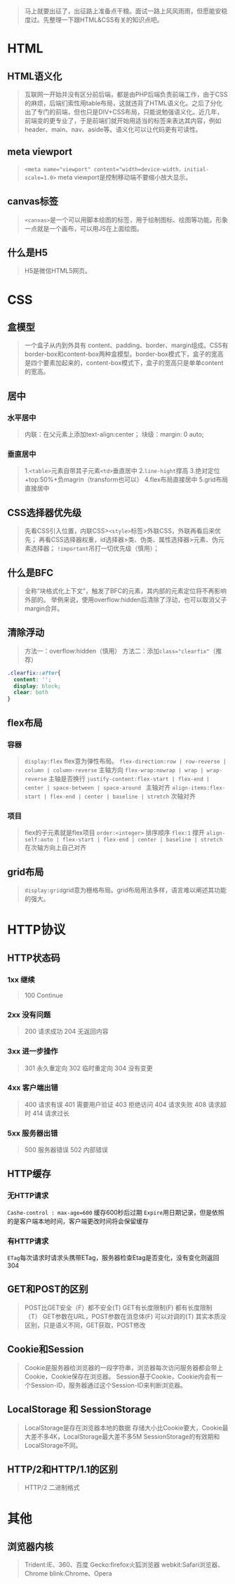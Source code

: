 > 马上就要出征了，出征路上准备点干粮。面试一路上风风雨雨，但愿能安稳度过。先整理一下跟HTML&CSS有关的知识点吧。

# HTML
## HTML语义化

>互联网一开始并没有区分前后端，都是由PHP后端负责前端工作，由于CSS的麻烦，后端们索性用table布局，这就违背了HTML语义化。之后了分化出了专门的前端，但也只是DIV+CSS布局，只能说勉强语义化。近几年，前端变的更专业了，于是前端们就开始用适当的标签来表达其内容，例如header、main、nav、aside等。语义化可以让代码更有可读性。

## meta viewport

> `<meta name="viewport" content="width=device-width，initial-scale=1.0>`
meta viewport是控制移动端不要缩小放大显示。

## canvas标签

> `<canvas>`是一个可以用脚本绘图的标签，用于绘制图标、绘图等功能。形象一点就是一个画布，可以用JS在上面绘图。

## 什么是H5

> H5是微信HTML5网页。

# CSS
## 盒模型

> 一个盒子从内到外具有 content、padding、border、margin组成。CSS有border-box和content-box两种盒模型。border-box模式下，盒子的宽高是四个要素加起来的，content-box模式下，盒子的宽高只是单单content的宽高。

## 居中
### 水平居中
>内联：在父元素上添加text-align:center；
块级：margin: 0 auto;

### 垂直居中
> 1.`<table>`元素自带其子元素`<td>`垂直居中
> 2.`line-hight`撑高
> 3.绝对定位+top:50%+负magrin（transform也可以）
> 4.flex布局直接居中
> 5.grid布局直接居中

## CSS选择器优先级

> 先看CSS引入位置，内联CSS>`<style>`标签>外联CSS，外联再看后来优先；
> 再看CSS选择器权重，id选择器>类、伪类、属性选择器>元素、伪元素选择器；
> `!important`吊打一切优先级（慎用）；

## 什么是BFC

> 全称“块格式化上下文”，触发了BFC的元素，其内部的元素定位将不再影响外部的。
> 举例来说，使用overflow:hidden后清除了浮动，也可以取消父子margin合并。

## 清除浮动

> 方法一：overflow:hidden（慎用）
> 方法二：添加`class="clearfix"`（推荐）
``` css
.clearfix::after{
  content: '';
  display: block;
  clear: both
}
```

## flex布局
### 容器
> `display:flex` flex意为弹性布局。
> `flex-direction:row | row-reverse | column | column-reverse` 主轴方向
> `flex-wrap:nowrap | wrap | wrap-reverse` 主轴是否换行
> `justify-content:flex-start | flex-end | center | space-between | space-around ` 主轴对齐
> `align-items:flex-start | flex-end | center | baseline | stretch` 次轴对齐

### 项目
> flex的子元素就是flex项目
> `order:<integer>` 排序顺序
> `flex:1` 撑开
> `align-self:auto | flex-start | flex-end | center | baseline | stretch` 在次轴方向上自己对齐

## grid布局

> `display:grid`grid意为栅格布局。grid布局用法多样，语言难以阐述其功能的强大。


# HTTP协议
## HTTP状态码
### 1xx 继续
>100 Continue
### 2xx 没有问题
>200 请求成功
>204 无返回内容
### 3xx 进一步操作
>301 永久重定向
>302 临时重定向
>304 没有变更
### 4xx 客户端出错
>400 请求有误
>401 需要用户验证
>403 拒绝访问
>404 请求失败
>408 请求超时
>414 请求过长
### 5xx 服务器出错
>500 服务器错误
>502 内部错误

## HTTP缓存
### 无HTTP请求
`Cashe-control : max-age=600` 缓存600秒后过期
`Expire`用日期记录，但是依照的是客户端本地时间，客户端更改时间将会保留缓存
### 有HTTP请求
`ETag`每次请求时请求头携带ETag，服务器检查Etag是否变化，没有变化则返回304

## GET和POST的区别
>POST比GET安全（F）都不安全(T)
>GET有长度限制(F) 都有长度限制（T）
>GET参数在URL，POST参数在消息体(F) 可以对调的(T)
>其实本质没区别，只是语义不同，GET获取，POST修改

## Cookie和Session
>Cookie是服务器给浏览器的一段字符串，浏览器每次访问服务器都会带上Cookie，Cookie保存在浏览器。
>Session基于Cookie，Cookie内会有一个Session-ID，服务器通过这个Session-ID来判断浏览器。

## LocalStorage 和 SessionStorage
>LocalStorage是存在浏览器本地的数据
>存储大小比Cookie要大，Cookie最大差不多4K，LocalStorage最大差不多5M
>SessionStorage的有效期和LocalStorage不同。

## HTTP/2和HTTP/1.1的区别
>HTTP/2 二进制格式
# 其他
## 浏览器内核
>Trident:IE、360、百度
>Gecko:firefox火狐浏览器
>webkit:Safari浏览器、Chrome
>blink:Chrome、Opera